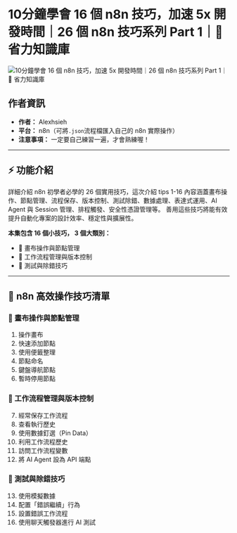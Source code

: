 # 10分鐘學會 16 個 n8n 技巧，加速 5x 開發時間｜26 個 n8n 技巧系列 Part 1｜🧠 省力知識庫

![10分鐘學會 16 個 n8n 技巧，加速 5x 開發時間｜26 個 n8n 技巧系列 Part 1｜🧠 省力知識庫](https://github.com/qwedsazxc78/ai-automation-n8n/blob/main/n8n/23-n8n-26-tips-1-16/cover.png?raw=true)

## 作者資訊

* **作者：** Alexhsieh
* **平台：** n8n（可將`.json`流程檔匯入自己的 n8n 實際操作）
* **注意事項：** 一定要自己練習一遍，才會熟練喔！

---

## ⚡️ 功能介紹

詳細介紹 n8n 初學者必學的 26 個實用技巧，這次介紹 tips 1-16
內容涵蓋畫布操作、節點管理、流程保存、版本控制、測試除錯、數據處理、表達式運用、AI Agent 與 Session 管理、排程觸發、安全性憑證管理等。
善用這些技巧將能有效提升自動化專案的設計效率、穩定性與擴展性。

**本集包含 16 個小技巧， 3 個大類別：**
* 🧭 畫布操作與節點管理
* 💾 工作流程管理與版本控制
* 🧪 測試與除錯技巧

---

## 🚀 n8n 高效操作技巧清單

### 🧭 畫布操作與節點管理

01. 操作畫布
02. 快速添加節點
03. 使用便籤整理
04. 節點命名
05. 鍵盤導航節點
06. 暫時停用節點

### 💾 工作流程管理與版本控制

07. 經常保存工作流程
08. 查看執行歷史
09. 使用數據釘選（Pin Data）
10. 利用工作流程歷史
11. 訪問工作流程變數
12. 將 AI Agent 設為 API 端點

### 🧪 測試與除錯技巧

13. 使用模擬數據
14. 配置「錯誤繼續」行為
15. 設置錯誤工作流程
16. 使用聊天觸發器進行 AI 測試
